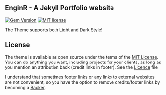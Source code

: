 ## EnginR - A Jekyll Portfolio website

[![Gem Version](https://badge.fury.io/rb/devlopr.svg)](https://badge.fury.io/rb/devlopr)
[![MIT license](https://img.shields.io/badge/License-MIT-blue.svg)](https://lbesson.mit-license.org/)

The Theme supports both Light and Dark Style!

## License

The theme is available as open source under the terms of the [MIT License](https://opensource.org/licenses/MIT). You can do anything you want, including projects for your clients, as long as you mention an attribution back (credit links in footer). See the [Licence](https://github.com/kumarabd/kumarabd.github.io/blob/master/LICENSE) file

I understand that sometimes footer links or any links to external websites are not convenient, so you have the option to remove credits/footer links by becoming a [Backer](https://opencollective.com/devlopr-jekyll#backer).
